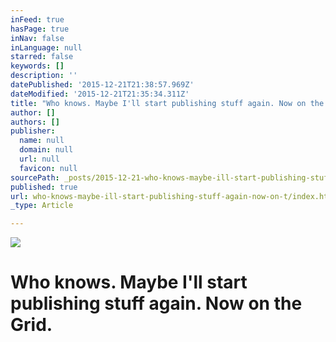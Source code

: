```yaml
---
inFeed: true
hasPage: true
inNav: false
inLanguage: null
starred: false
keywords: []
description: ''
datePublished: '2015-12-21T21:38:57.969Z'
dateModified: '2015-12-21T21:35:34.311Z'
title: "Who knows. Maybe I'll start publishing stuff again. Now on the Grid."
author: []
authors: []
publisher:
  name: null
  domain: null
  url: null
  favicon: null
sourcePath: _posts/2015-12-21-who-knows-maybe-ill-start-publishing-stuff-again-now-on-t.md
published: true
url: who-knows-maybe-ill-start-publishing-stuff-again-now-on-t/index.html
_type: Article

---
```

![](https://the-grid-user-content.s3-us-west-2.amazonaws.com/7162d4d0-f043-4948-a8fe-42f405f4693e.jpg)

# Who knows. Maybe I'll start publishing stuff again. Now on the Grid.